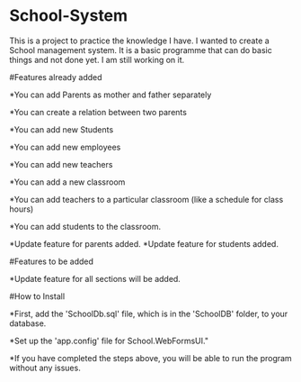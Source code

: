 # School-System

This is a project to practice the knowledge I have. I wanted to create a School management system. It is a basic programme that can do basic things and not done yet. I am still working on it. 

#Features already added

*You can add Parents as mother and father separately

*You can create a relation between two parents

*You can add new Students

*You can add new employees

*You can add new teachers

*You can add a new classroom

*You can add teachers to a particular classroom (like a schedule for class hours)

*You can add students to the classroom.

*Update feature for parents added.
*Update feature for students added.

#Features to be added

*Update feature for all sections will be added. 

#How to Install

*First, add the 'SchoolDb.sql' file, which is in the 'SchoolDB' folder, to your database.

*Set up the 'app.config' file for School.WebFormsUI."

*If you have completed the steps above, you will be able to run the program without any issues.


